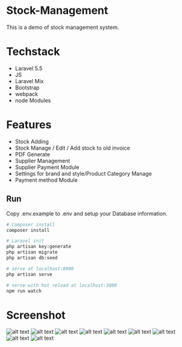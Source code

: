 
# Stock-Management
This is a demo of stock management system.

# Techstack
  - Laravel 5.5
  - JS
  - Laravel Mix
  - Bootstrap
  - webpack
  - node Modules
# Features
  - Stock Adding
  - Stock Manage / Edit / Add stock to old invoice
  - PDF Generate
  - Supplier Management
  - Supplier Payment Module
  - Settings for brand and style/Product Category Manage
  - Payment method Module

## Run
  Copy .env.example to .env and setup your Database information.

  ``` bash
  # Composer install
  composer install

  # Laravel init
  php artisan key:generate
  php artisan migrate
  php artisan db:seed

  # serve at localhost:8000
  php artisan serve

  # serve with hot reload at localhost:3000
  npm run watch

  ```
  # Screenshot
![alt text](https://github.com/sangit0/Stock-Management/blob/master/screenshot/1.png "Screenshot")
![alt text](https://github.com/sangit0/Stock-Management/blob/master/screenshot/2.png "Screenshot")
![alt text](https://github.com/sangit0/Stock-Management/blob/master/screenshot/10.png "Screenshot")
![alt text](https://github.com/sangit0/Stock-Management/blob/master/screenshot/7.png "Screenshot")
![alt text](https://github.com/sangit0/Stock-Management/blob/master/screenshot/6.png "Screenshot")
![alt text](https://github.com/sangit0/Stock-Management/blob/master/screenshot/8.png "Screenshot")
![alt text](https://github.com/sangit0/Stock-Management/blob/master/screenshot/9.png "Screenshot")
![alt text](https://github.com/sangit0/Stock-Management/blob/master/screenshot/3.png "Screenshot")
![alt text](https://github.com/sangit0/Stock-Management/blob/master/screenshot/4.png "Screenshot")
